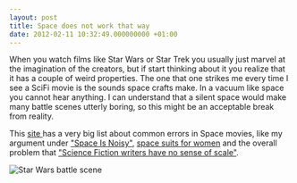 ```yaml
---
layout: post
title: Space does not work that way
date: 2012-02-11 10:32:49.000000000 +01:00
---
```

When you watch films like Star Wars or Star Trek you usually just marvel at the imagination of the creators, but if start thinking about it you realize that it has a couple of weird properties. The one that one strikes me every time I see a SciFi movie is the sounds space crafts make. In a vacuum like space you cannot hear anything. I can understand that a silent space would make many battle scenes utterly boring, so this might be an acceptable break from reality.

This <a href="http://tvtropes.org/pmwiki/pmwiki.php/Main/SpaceDoesNotWorkThatWay">site </a>has a very big list about common errors in Space movies, like my argument under <a href="http://tvtropes.org/pmwiki/pmwiki.php/Main/SpaceIsNoisy">"Space Is Noisy"</a>, <a href="http://tvtropes.org/pmwiki/pmwiki.php/Main/LatexSpaceSuit">space suits for women</a> and the overall problem that <a href="http://tvtropes.org/pmwiki/pmwiki.php/Main/SciFiWritersHaveNoSenseOfScale">"Science Fiction writers have no sense of scale"</a>.

<img src="http://images.wikia.com/starwars/images/2/2b/Pincer5.jpg" alt="Star Wars battle scene" />
